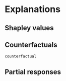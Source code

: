 # Explanations

## Shapley values

## Counterfactuals

```@docs
counterfactual
```

## Partial responses
